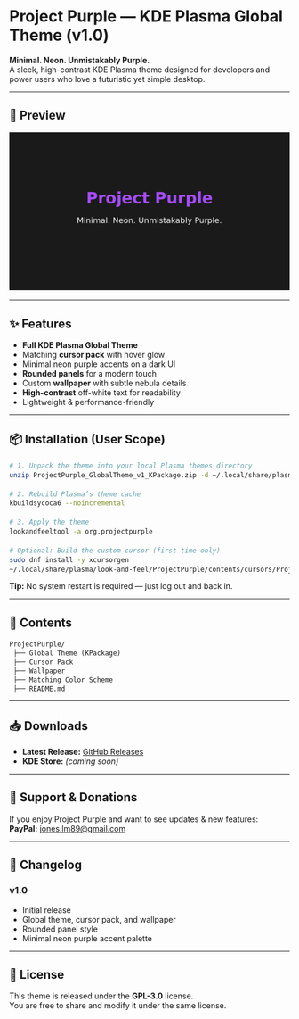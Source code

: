 # Project Purple — KDE Plasma Global Theme (v1.0)

**Minimal. Neon. Unmistakably Purple.**  
A sleek, high-contrast KDE Plasma theme designed for developers and power users who love a futuristic yet simple desktop.

---

## 📸 Preview
![Project Purple Screenshot](screenshots/preview.png)

---

## ✨ Features
- **Full KDE Plasma Global Theme**
- Matching **cursor pack** with hover glow
- Minimal neon purple accents on a dark UI
- **Rounded panels** for a modern touch
- Custom **wallpaper** with subtle nebula details
- **High-contrast** off-white text for readability
- Lightweight & performance-friendly

---

## 📦 Installation (User Scope)

```bash
# 1. Unpack the theme into your local Plasma themes directory
unzip ProjectPurple_GlobalTheme_v1_KPackage.zip -d ~/.local/share/plasma/look-and-feel/

# 2. Rebuild Plasma’s theme cache
kbuildsycoca6 --noincremental

# 3. Apply the theme
lookandfeeltool -a org.projectpurple

# Optional: Build the custom cursor (first time only)
sudo dnf install -y xcursorgen
~/.local/share/plasma/look-and-feel/ProjectPurple/contents/cursors/ProjectPurpleCursor/build.sh
```

**Tip:** No system restart is required — just log out and back in.

---

## 💾 Contents
```
ProjectPurple/
 ├── Global Theme (KPackage)
 ├── Cursor Pack
 ├── Wallpaper
 ├── Matching Color Scheme
 ├── README.md
```

---

## 📥 Downloads
- **Latest Release:** [GitHub Releases](https://github.com/YourUsername/ProjectPurple/releases)
- **KDE Store:** *(coming soon)*

---

## 💖 Support & Donations
If you enjoy Project Purple and want to see updates & new features:  
**PayPal:** [jones.lm89@gmail.com](mailto:jones.lm89@gmail.com)

---

## 📝 Changelog
### v1.0
- Initial release
- Global theme, cursor pack, and wallpaper
- Rounded panel style
- Minimal neon purple accent palette

---

## 📜 License
This theme is released under the **GPL-3.0** license.  
You are free to share and modify it under the same license.
